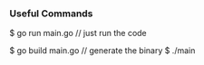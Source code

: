 ### Useful Commands

$ go run main.go  // just run the code

$ go build main.go // generate the binary
$ ./main